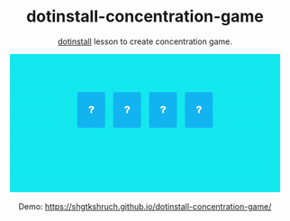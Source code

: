 <div align="center">
  <h1>dotinstall-concentration-game</h1>
  <p><a href="http://dotinstall.com"</a>dotinstall</a> lesson to create concentration game.</p>
  <img src="https://github.com/shgtkshruch/dotinstall-concentration-game/blob/master/screencapture.gif?raw=true">
  <p>Demo: <a href="https://shgtkshruch.github.io/dotinstall-concentration-game/">https://shgtkshruch.github.io/dotinstall-concentration-game/</a>
</div>
